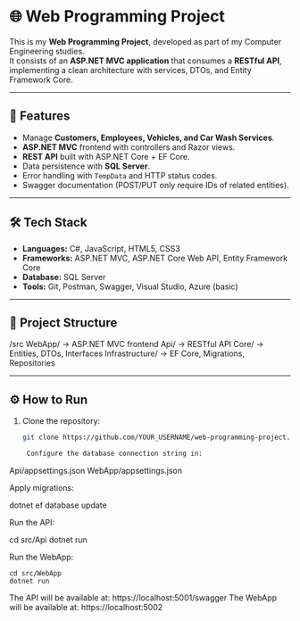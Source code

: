 # 🌐 Web Programming Project

This is my **Web Programming Project**, developed as part of my Computer Engineering studies.  
It consists of an **ASP.NET MVC application** that consumes a **RESTful API**, implementing a clean architecture with services, DTOs, and Entity Framework Core.

---

## 🚀 Features
- Manage **Customers, Employees, Vehicles, and Car Wash Services**.
- **ASP.NET MVC** frontend with controllers and Razor views.
- **REST API** built with ASP.NET Core + EF Core.
- Data persistence with **SQL Server**.
- Error handling with `TempData` and HTTP status codes.
- Swagger documentation (POST/PUT only require IDs of related entities).

---

## 🛠️ Tech Stack
- **Languages:** C#, JavaScript, HTML5, CSS3
- **Frameworks:** ASP.NET MVC, ASP.NET Core Web API, Entity Framework Core
- **Database:** SQL Server
- **Tools:** Git, Postman, Swagger, Visual Studio, Azure (basic)

---

## 📂 Project Structure
/src
WebApp/ -> ASP.NET MVC frontend
Api/ -> RESTful API
Core/ -> Entities, DTOs, Interfaces
Infrastructure/ -> EF Core, Migrations, Repositories


---

## ⚙️ How to Run
1. Clone the repository:
   ```bash
   git clone https://github.com/YOUR_USERNAME/web-programming-project.git

    Configure the database connection string in:

Api/appsettings.json
WebApp/appsettings.json

Apply migrations:

dotnet ef database update

Run the API:

cd src/Api
dotnet run

Run the WebApp:

    cd src/WebApp
    dotnet run

The API will be available at: https://localhost:5001/swagger
The WebApp will be available at: https://localhost:5002

